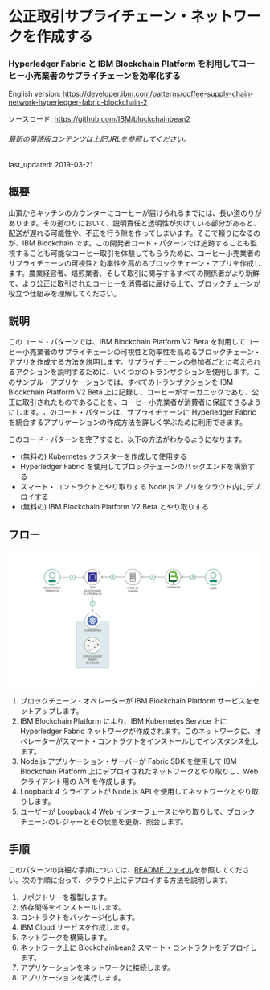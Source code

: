 # 公正取引サプライチェーン・ネットワークを作成する

### Hyperledger Fabric と IBM Blockchain Platform を利用してコーヒー小売業者のサプライチェーンを効率化する

English version: https://developer.ibm.com/patterns/coffee-supply-chain-network-hyperledger-fabric-blockchain-2
  
ソースコード: https://github.com/IBM/blockchainbean2

###### 最新の英語版コンテンツは上記URLを参照してください。
last_updated: 2019-03-21

 
## 概要

山頂からキッチンのカウンターにコーヒーが届けられるまでには、長い道のりがあります。その道のりにおいて、説明責任と透明性が欠けている部分があると、配送が遅れる可能性や、不正を行う隙を作ってしまいます。そこで頼りになるのが、IBM Blockchain です。この開発者コード・パターンでは追跡することも監視することも可能なコーヒー取引を体験してもらうために、コーヒー小売業者のサプライチェーンの可視性と効率性を高めるブロックチェーン・アプリを作成します。農業経営者、焙煎業者、そして取引に関与するすべての関係者がより新鮮で、より公正に取引されたコーヒーを消費者に届ける上で、ブロックチェーンが役立つ仕組みを理解してください。

## 説明

このコード・パターンでは、IBM Blockchain Platform V2 Beta を利用してコーヒー小売業者のサプライチェーンの可視性と効率性を高めるブロックチェーン・アプリを作成する方法を説明します。サプライチェーンの参加者ごとに考えられるアクションを説明するために、いくつかのトランザクションを使用します。このサンプル・アプリケーションでは、すべてのトランザクションを IBM Blockchain Platform V2 Beta 上に記録し、コーヒーがオーガニックであり、公正に取引されたものであることを、コーヒー小売業者が消費者に保証できるようにします。このコード・パターンは、サプライチェーンに Hyperledger Fabric を統合するアプリケーションの作成方法を詳しく学ぶために利用できます。

このコード・パターンを完了すると、以下の方法がわかるようになります。

* (無料の) Kubernetes クラスターを作成して使用する
* Hyperledger Fabric を使用してブロックチェーンのバックエンドを構築する
* スマート・コントラクトとやり取りする Node.js アプリをクラウド内にデプロイする
* (無料の) IBM Blockchain Platform V2 Beta とやり取りする

## フロー

![フロー](./images/app-architecture-3.png)

1. ブロックチェーン・オペレーターが IBM Blockchain Platform サービスをセットアップします。
1. IBM Blockchain Platform により、IBM Kubernetes Service 上に Hyperledger Fabric ネットワークが作成されます。このネットワークに、オペレーターがスマート・コントラクトをインストールしてインスタンス化します。
1. Node.js アプリケーション・サーバーが Fabric SDK を使用して IBM Blockchain Platform 上にデプロイされたネットワークとやり取りし、Web クライアント用の API を作成します。
1. Loopback 4 クライアントが Node.js API を使用してネットワークとやり取りします。
1. ユーザーが Loopback 4 Web インターフェースとやり取りして、ブロックチェーンのレジャーとその状態を更新、照会します。

## 手順

このパターンの詳細な手順については、[README ファイル](https://github.com/IBM/blockchainbean2/blob/master/README.md)を参照してください。次の手順に沿って、クラウド上にデプロイする方法を説明します。

1. リポジトリーを複製します。
2. 依存関係をインストールします。
3. コントラクトをパッケージ化します。
4. IBM Cloud サービスを作成します。
5. ネットワークを構築します。
6. ネットワーク上に Blockchainbean2 スマート・コントラクトをデプロイします。
7. アプリケーションをネットワークに接続します。
8. アプリケーションを実行します。
